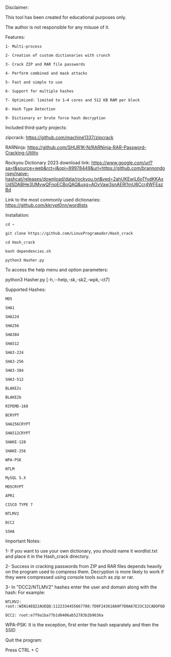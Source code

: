 Disclaimer: 

This tool has been created for educational purposes only. 

The author is not responsible for any misuse of it.

Features:

    1- Multi-process  

    2- Creation of custom dictionaries with crunch

    3- Crack ZIP and RAR file passwords

    4- Perform combined and mask attacks

    5- Fast and simple to use

    6- Support for multiple hashes

    7- Optimized: limited to 1–4 cores and 512 KB RAM per block

    8- Hash Type Detection 

    9- Dictionary or brute force hash decryption


Included third-party projects:

zipcrack: https://github.com/machine1337/zipcrack 

RARNinja: https://github.com/SHUR1K-N/RARNinja-RAR-Password-Cracking-Utility 

Rockyou Dictionary 2023 download link: https://www.google.com/url?sa=t&source=web&rct=j&opi=89978449&url=https://github.com/brannondorsey/naive-hashcat/releases/download/data/rockyou.txt&ved=2ahUKEwjL6oTfvdKKAxUdSDABHe3UMvwQFnoECBoQAQ&usg=AOvVaw3snAERl1mU6Ccr4WFEazBd 

Link to the most commonly used dictionaries: https://github.com/kkrypt0nn/wordlists

Installation:

    cd ~

    git clone https://github.com/LinuxProgramador/Hash_crack

    cd Hash_crack

    bash dependencies.sh

    python3 Hasher.py

To access the help menu and option parameters:

python3 Hasher.py [-h,--help,-sk,-sk2,-wpk,-ct7] 

Supported Hashes:

    MD5

    SHA1

    SHA224

    SHA256

    SHA384

    SHA512

    SHA3-224

    SHA3-256

    SHA3-384

    SHA3-512

    BLAKE2s

    BLAKE2b

    RIPEMD-160

    BCRYPT 

    SHA256CRYPT

    SHA512CRYPT

    SHAKE-128

    SHAKE-256

    WPA-PSK 

    NTLM 

    MySQL 5.X

    MD5CRYPT

    APR1

    CISCO TYPE 7 

    NTLMV2 

    DCC2

    SSHA

Important Notes: 

1- If you want to use your own dictionary, you should name it wordlist.txt and place it in the Hash_crack directory.

2- Success in cracking passwords from ZIP and RAR files depends heavily on the program used to compress them. Decryption is more likely to work if they were compressed using console tools such as zip or rar.

3- In "DCC2/NTLMV2" hashes enter the user and domain along with the hash:
For example: 

    NTLMV2: root::WIN14EQ22AUEQQ:1122334455667788:7D9F243618A9F7D0A67E33C32CADOF6D:01010000000000007B1A5D1F4184D80165B72B4E1C351E52000000000200060053004D0042000100160053004D0042002D00540804F004F004C004B00490054000400120073006D0062002E006C006F00630061006C0003002800730065007208076006500720032003000300033002E£0073006D0062002E006C006F00630061006C00050012007300600062002£806C006F00630061006C00080030003000000000000000010000000020000042D10CB967E565082DB9764DD27D0466049D29CCB6AE09136F0E9AF0C8420BA60A001000000000000000000000000000000000000900200048005400540050002F007000720069006E0074007300650072007600650072000000000000000000

    DCC2: root:e7f9a1ba77b1d0406ab52783b2b9636a

WPA-PSK: It is the exception, first enter the hash separately and then the SSID


Quit the program:

Press CTRL + C
